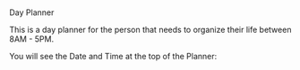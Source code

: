 #
Day Planner

This is a day planner for the person that needs to organize their life between 8AM - 5PM.

You will see the Date and Time at the top of the Planner:

